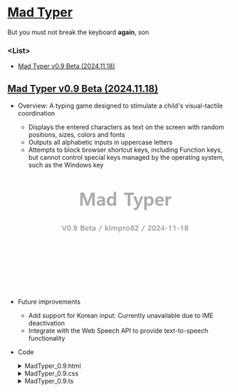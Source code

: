 # [Mad Typer](/README.md#mad-typer)

But you must not break the keyboard **again**, son


### \<List>

- [Mad Typer v0.9 Beta (2024.11.18)](#mad-typer-v09-beta-20241118)


## [Mad Typer v0.9 Beta (2024.11.18)](#list)

- Overview: A typing game designed to stimulate a child's visual-tactile coordination
  - Displays the entered characters as text on the screen with random positions, sizes, colors and fonts
  - Outputs all alphabetic inputs in uppercase letters
  - Attempts to block browser shortcut keys, including Function keys, but cannot control special keys managed by the operating system, such as the Windows key

  ![Mad Typer v0.9 Beta](./Images/MadTyper_0.9.gif)

- Future improvements
  - Add support for Korean input: Currently unavailable due to IME deactivation
  - Integrate with the Web Speech API to provide text-to-speech functionality

- Code
  <details>
    <summary>MadTyper_0.9.html</summary>

  ```html
  <!DOCTYPE html>

  <html lang="ko">

  <head>
      ……
      <link rel="stylesheet" href="MadTyper_0.9.css">
      <script defer src="MadTyper_0.9.js"></script>
  </head>

  <body>
      <h1>Mad Typer</h1>
      <h2>v0.9 Beta / kimpro82 / 2024-11-18</h2>
  </body>

  </html>
  ```
  </details>
  <details>
    <summary>MadTyper_0.9.css</summary>

  ```css
  body {
      margin: 0;
      padding: 0;
      overflow: hidden;
      background-color: #fff;
  }

  h1, h2 {
      top: 10px;
      text-align: center;
      font-family: sans-serif;
      font-weight: bold;
      color: #aaa;
  }
  h1 {
      font-size: 3em;
  }
  h2 {
      font-size: 1.25em;
  }
  ```
  ```css
  .typed-char {
      position: absolute;
      opacity: 0;
      transition: opacity 1s ease-in-out;
      font-weight: bold;
  }
  ```
  </details>
  <details>
    <summary>MadTyper_0.9.ts</summary>

  ```ts
  /**
  * TypingVisualizer class
  * Creates a visual effect for typed characters on the webpage.
  */
  class TypingVisualizer {
      // Constants for customization
      private static readonly IS_TEST: boolean = false; // Set to true to enable test mode
      private static readonly FONTS: string[] = [
      'Arial', 'Verdana', 'Times New Roman', 'Courier New', 'Georgia',
      'Helvetica', 'Palatino', 'Garamond', 'Bookman', 'Comic Sans MS'
  ];
      private static readonly MIN_FONT_SIZE: number = 50;
      private static readonly MAX_FONT_SIZE: number = 150;
      private static readonly CHAR_OPACITY: number = 0.7;
      private static readonly FADE_IN_DELAY: number = 10;
      private static readonly DISPLAY_DURATION: number = 2000;
      private static readonly FADE_OUT_DURATION: number = 1000;
      private static readonly DISABLED_KEYS: string[] = ['F1', 'F2', 'F3', 'F4', 'F5', 'F6', 'F7', 'F8', 'F9', 'F10', 'F11', 'F12'];

      private container: HTMLElement;

      constructor() {
          this.container = document.body;
          this.initEventListeners();
          this.disableShortcuts();
      }

      /**
      * Initialize event listeners for keydown events
      */
      private initEventListeners(): void {
          document.addEventListener('keydown', this.handleKeyPress.bind(this));
      }

      /**
      * Handle keypress events
      * @param event - The keyboard event
      */
      private handleKeyPress(event: KeyboardEvent): void {
          const char = event.key;
          if (char.length === 1) {
              this.createCharElement(char);
          }
      }

      /**
      * Create and display a character element on the screen
      * @param char - The character to display
      */
      private createCharElement(char: string): void {
          // Convert alphabetic characters to uppercase
          const displayChar = char.match(/[a-zA-Z]/) ? char.toUpperCase() : char;

          const element = document.createElement('div');
          element.textContent = displayChar;
          element.className = 'typed-char';

          // Generate random font size and position
          const fontSize = Math.floor(Math.random() * (TypingVisualizer.MAX_FONT_SIZE - TypingVisualizer.MIN_FONT_SIZE + 1)) + TypingVisualizer.MIN_FONT_SIZE;
          const x = Math.random() * (window.innerWidth - fontSize);
          const y = Math.random() * (window.innerHeight - fontSize);

          // Apply styles
          element.style.fontSize = `${fontSize}px`;
          element.style.left = `${x}px`;
          element.style.top = `${y}px`;
          const color = this.randomColor();
          element.style.color = color;
          const font = this.randomFont();
          element.style.fontFamily = font;

          this.container.appendChild(element);

          // Test output
          if (TypingVisualizer.IS_TEST) {
              console.log(`Character: ${displayChar}, Font: ${font}, Color: ${color}, Size: ${fontSize}px`);
          }

          // Fade in
          setTimeout(() => {
              element.style.opacity = '1';
          }, TypingVisualizer.FADE_IN_DELAY);

          // Fade out and remove
          setTimeout(() => {
              element.style.opacity = '0';
              setTimeout(() => {
                  this.container.removeChild(element);
              }, TypingVisualizer.FADE_OUT_DURATION);
          }, TypingVisualizer.DISPLAY_DURATION);
      }

      /**
      * Generate a random RGBA color with some transparency
      * @returns A string representing an RGBA color
      */
      private randomColor(): string {
          const r = Math.floor(Math.random() * 256);
          const g = Math.floor(Math.random() * 256);
          const b = Math.floor(Math.random() * 256);
          return `rgba(${r}, ${g}, ${b}, ${TypingVisualizer.CHAR_OPACITY})`;
      }

      /**
      * Select a random font from the predefined list
      * @returns A string representing a font family
      */
      private randomFont(): string {
          return TypingVisualizer.FONTS[Math.floor(Math.random() * TypingVisualizer.FONTS.length)];
      }

      /**
      * Disable specific keyboard shortcuts and function keys
      */
      private disableShortcuts(): void {
          document.addEventListener('keydown', (e: KeyboardEvent) => {
              if (
                  (e.ctrlKey && !e.altKey && !e.shiftKey) ||
                  (e.metaKey && !e.altKey && !e.shiftKey) ||
                  TypingVisualizer.DISABLED_KEYS.includes(e.key)
              ) {
                  e.preventDefault();
                  e.stopPropagation();
              }
          }, false);
      }
  }
  ```
  ```ts
  // Initialize the TypingVisualizer
  new TypingVisualizer();
  ```
  </details>
